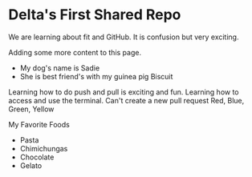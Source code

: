 # Delta's First Shared Repo

We are learning about fit and GitHub. It is confusion but very exciting.

Adding some more content to this page. 

- My dog's name is Sadie
- She is best friend's with my guinea pig Biscuit

Learning how to do push and pull is exciting and fun.
Learning how to access and use the terminal.
Can't create a new pull request
Red, Blue, Green, Yellow

My Favorite Foods
- Pasta
- Chimichungas
- Chocolate
- Gelato